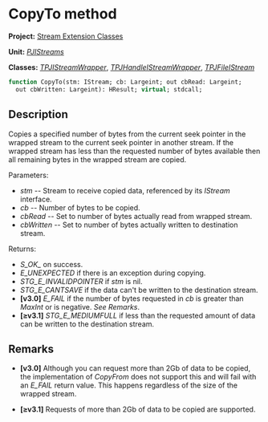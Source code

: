 # CopyTo method

**Project:** [Stream Extension Classes](../API.md)

**Unit:** [_PJIStreams_](./PJIStreams.md)

**Classes:** [_TPJIStreamWrapper_](./TPJIStreamWrapper.md), [_TPJHandleIStreamWrapper_](./TPJHandleIStreamWrapper.md), [_TPJFileIStream_](./TPJFileIStream.md)

```pascal
function CopyTo(stm: IStream; cb: Largeint; out cbRead: Largeint;
  out cbWritten: Largeint): HResult; virtual; stdcall;
```

## Description

Copies a specified number of bytes from the current seek pointer in the wrapped stream to the current seek pointer in another stream. If the wrapped stream has less than the requested number of bytes available then all remaining bytes in the wrapped stream are copied.

Parameters:

* _stm_ -- Stream to receive copied data, referenced by its _IStream_ interface.
* _cb_ -- Number of bytes to be copied.
* _cbRead_ -- Set to number of bytes actually read from wrapped stream.
* _cbWritten_ -- Set to number of bytes actually written to destination stream.

Returns:

* *S_OK_* on success.
* *E_UNEXPECTED* if there is an exception during copying.
* *STG_E_INVALIDPOINTER* if _stm_ is nil.
* *STG_E_CANTSAVE* if the data can't be written to the destination stream.
* **[v3.0]** *E_FAIL* if the number of bytes requested in _cb_ is greater than _MaxInt_ or is negative. _See Remarks_.
* **[≥v3.1]** *STG_E_MEDIUMFULL* if less than the requested amount of data can be written to the destination stream.

## Remarks

* **[v3.0]** Although you can request more than 2Gb of data to be copied, the implementation of _CopyFrom_ does not support this and will fail with an *E_FAIL* return value. This happens regardless of the size of the wrapped stream.

* **[≥v3.1]** Requests of more than 2Gb of data to be copied are supported.

